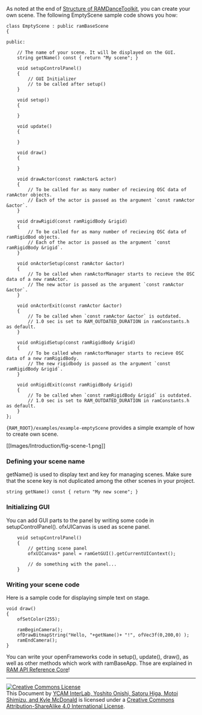 As noted at the end of [Structure of RAMDanceToolkit](Structure-of-RAMDanceToolkit), you can create your own scene. The following EmptyScene sample code shows you how:

	class EmptyScene : public ramBaseScene
	{

	public:
		
		// The name of your scene. It will be displayed on the GUI.
		string getName() const { return "My scene"; }
		
		void setupControlPanel()
		{
			// GUI Initializer
			// to be called after setup()
		}
		
		void setup()
		{

		}

		void update()
		{

		}

		void draw()
		{
			
		}

		void drawActor(const ramActor& actor)
		{
		    // To be called for as many number of recieving OSC data of ramActor objects.
		    // Each of the actor is passed as the argument `const ramActor &actor`.
		}

		void drawRigid(const ramRigidBody &rigid)
		{
		    // To be called for as many number of recieving OSC data of ramRigidBod objects.  
		    // Each of the actor is passed as the argument `const ramRigidBody &rigid`.
		}
	
		void onActorSetup(const ramActor &actor)
		{
		    // To be called when ramActorManager starts to recieve the OSC data of a new ramActor.  
		    // The new actor is passed as the argument `const ramActor &actor`.
		}

		void onActorExit(const ramActor &actor)
		{
		    // To be called when `const ramActor &actor` is outdated.  
		    // 1.0 sec is set to RAM_OUTDATED_DURATION in ramConstants.h as default.
		}

		void onRigidSetup(const ramRigidBody &rigid)
		{
		    // To be called when ramActorManager starts to recieve OSC data of a new ramRigidBody.  
		    // The new rigidbody is passed as the argument `const ramRigidBody &rigid`.
		}

		void onRigidExit(const ramRigidBody &rigid)
		{
		    // To be called when `const ramRigidBody &rigid` is outdated.  
		    // 1.0 sec is set to RAM_OUTDATED_DURATION in ramConstants.h as default.
		}
	};


`{RAM_ROOT}/examples/example-emptyScene` provides a simple example of how to create own scene.

[[Images/Introduction/fig-scene-1.png]]


### Defining your scene name

getName() is used to display text and key for managing scenes.
Make sure that the scene key is not duplicated among the other scenes in your project.

	string getName() const { return "My new scene"; }


### Initializing GUI

You can add GUI parts to the panel by writing some code in setupControlPanel().
ofxUICanvas is used as scene panel.

		void setupControlPanel()
		{
			// getting scene panel 
			ofxUICanvas* panel = ramGetGUI().getCurrentUIContext();
			
			// do something with the panel...
		}


### Writing your scene code

Here is a sample code for displaying simple text on stage.

	void draw()
	{
		ofSetColor(255);
		
		ramBeginCamera();
		ofDrawBitmapString("Hello, "+getName()+ "!", ofVec3f(0,200,0) );
		ramEndCamera();
	}

You can write your openFrameworks code in setup(), update(), draw(), as well as other methods which work with ramBaseApp. Thse are explained in [RAM API Reference Core](RAM-API-Reference-Core)!


<hr>
<a rel="license" href="http://creativecommons.org/licenses/by-sa/4.0/"><img alt="Creative Commons License" style="border-width:0" src="http://i.creativecommons.org/l/by-sa/4.0/80x15.png" /></a><br /><span xmlns:dct="http://purl.org/dc/terms/" property="dct:title">This Document</span> by <a xmlns:cc="http://creativecommons.org/ns#" href="http://interlab.ycam.jp/projects/ram" property="cc:attributionName" rel="cc:attributionURL">YCAM InterLab, Yoshito Onishi, Satoru Higa, Motoi Shimizu, and Kyle McDonald</a> is licensed under a <a rel="license" href="http://creativecommons.org/licenses/by-sa/4.0/">Creative Commons Attribution-ShareAlike 4.0 International License</a>.
